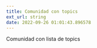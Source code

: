 ```yaml
---
title: Comunidad con topics
ext_url: string
date: 2022-09-26 01:01:43.896578
---
```


Comunidad con lista de topics
    